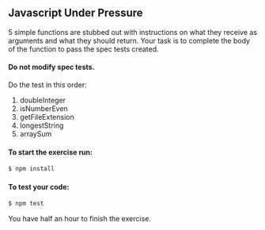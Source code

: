 ## Javascript Under Pressure

5 simple functions are stubbed out with instructions on what they receive as arguments
and what they should return.
Your task is to complete the body of the function to pass the spec tests created.

#### Do not modify spec tests.

Do the test in this order:

1. doubleInteger
2. isNumberEven
3. getFileExtension
4. longestString
5. arraySum

#### To start the exercise run:

```bash
$ npm install
```

#### To test your code:
```bash
$ npm test
```

You have half an hour to finish the exercise.

